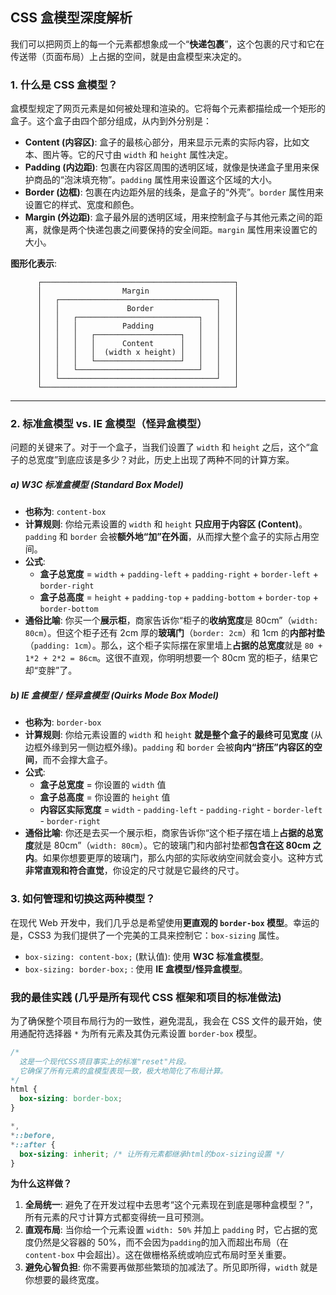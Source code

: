 ## CSS 盒模型深度解析

我们可以把网页上的每一个元素都想象成一个“**快递包裹**”，这个包裹的尺寸和它在传送带（页面布局）上占据的空间，就是由盒模型来决定的。

### 1. 什么是 CSS 盒模型？

盒模型规定了网页元素是如何被处理和渲染的。它将每个元素都描绘成一个矩形的盒子。这个盒子由四个部分组成，从内到外分别是：

- **Content (内容区)**: 盒子的最核心部分，用来显示元素的实际内容，比如文本、图片等。它的尺寸由 `width` 和 `height` 属性决定。
- **Padding (内边距)**: 包裹在内容区周围的透明区域，就像是快递盒子里用来保护商品的“泡沫填充物”。`padding` 属性用来设置这个区域的大小。
- **Border (边框)**: 包裹在内边距外层的线条，是盒子的“外壳”。`border` 属性用来设置它的样式、宽度和颜色。
- **Margin (外边距)**: 盒子最外层的透明区域，用来控制盒子与其他元素之间的距离，就像是两个快递包裹之间要保持的安全间距。`margin` 属性用来设置它的大小。

**图形化表示**:

```
      ┌───────────────────────────────────────────┐
      │                  Margin                   │
      │   ┌───────────────────────────────────┐   │
      │   │               Border              │   │
      │   │   ┌───────────────────────────┐   │   │
      │   │   │          Padding          │   │   │
      │   │   │   ┌───────────────────┐   │   │   │
      │   │   │   │      Content      │   │   │   │
      │   │   │   │  (width x height) │   │   │   │
      │   │   │   └───────────────────┘   │   │   │
      │   │   └───────────────────────────┘   │   │
      │   └───────────────────────────────────┘   │
      └───────────────────────────────────────────┘
```

---

### 2. 标准盒模型 vs. IE 盒模型（怪异盒模型）

问题的关键来了。对于一个盒子，当我们设置了 `width` 和 `height` 之后，这个“盒子的总宽度”到底应该是多少？对此，历史上出现了两种不同的计算方案。

##### a) W3C 标准盒模型 (Standard Box Model)

- **也称为**: `content-box`
- **计算规则**: 你给元素设置的 `width` 和 `height` **只应用于内容区 (Content)**。`padding` 和 `border` 会被**额外地“加”在外面**，从而撑大整个盒子的实际占用空间。
- **公式**:
  - **盒子总宽度** = `width` + `padding-left` + `padding-right` + `border-left` + `border-right`
  - **盒子总高度** = `height` + `padding-top` + `padding-bottom` + `border-top` + `border-bottom`
- **通俗比喻**:
  你买一个**展示柜**，商家告诉你“柜子的**收纳宽度**是 80cm”（`width: 80cm`）。但这个柜子还有 2cm 厚的**玻璃门**（`border: 2cm`）和 1cm 的**内部衬垫**（`padding: 1cm`）。那么，这个柜子实际摆在家里墙上**占据的总宽度**就是 `80 + 1*2 + 2*2 = 86cm`。这很不直观，你明明想要一个 80cm 宽的柜子，结果它却“变胖”了。

##### b) IE 盒模型 / 怪异盒模型 (Quirks Mode Box Model)

- **也称为**: `border-box`
- **计算规则**: 你给元素设置的 `width` 和 `height` **就是整个盒子的最终可见宽度** (从边框外缘到另一侧边框外缘)。`padding` 和 `border` 会被**向内“挤压”内容区的空间**，而不会撑大盒子。
- **公式**:
  - **盒子总宽度** = 你设置的 `width` 值
  - **盒子总高度** = 你设置的 `height` 值
  - **内容区实际宽度** = `width` - `padding-left` - `padding-right` - `border-left` - `border-right`
- **通俗比喻**:
  你还是去买一个展示柜，商家告诉你“这个柜子摆在墙上**占据的总宽度**就是 80cm”（`width: 80cm`）。它的玻璃门和内部衬垫都**包含在这 80cm 之内**。如果你想要更厚的玻璃门，那么内部的实际收纳空间就会变小。这种方式**非常直观和符合直觉**，你设定的尺寸就是它最终的尺寸。

### 3. 如何管理和切换这两种模型？

在现代 Web 开发中，我们几乎总是希望使用**更直观的 `border-box` 模型**。幸运的是，CSS3 为我们提供了一个完美的工具来控制它：`box-sizing` 属性。

- `box-sizing: content-box;` (默认值): 使用 **W3C 标准盒模型**。
- `box-sizing: border-box;` : 使用 **IE 盒模型/怪异盒模型**。

### 我的最佳实践 (几乎是所有现代 CSS 框架和项目的标准做法)

为了确保整个项目布局行为的一致性，避免混乱，我会在 CSS 文件的最开始，使用通配符选择器 `*` 为所有元素及其伪元素设置 `border-box` 模型。

```css
/*
  这是一个现代CSS项目事实上的标准"reset"片段。
  它确保了所有元素的盒模型表现一致，极大地简化了布局计算。
*/
html {
  box-sizing: border-box;
}

*,
*::before,
*::after {
  box-sizing: inherit; /* 让所有元素都继承html的box-sizing设置 */
}
```

**为什么这样做？**

1.  **全局统一**: 避免了在开发过程中去思考“这个元素现在到底是哪种盒模型？”，所有元素的尺寸计算方式都变得统一且可预测。
2.  **直观布局**: 当你给一个元素设置 `width: 50%` 并加上 `padding` 时，它占据的宽度仍然是父容器的 50%，而不会因为`padding`的加入而超出布局（在 `content-box` 中会超出）。这在做栅格系统或响应式布局时至关重要。
3.  **避免心智负担**: 你不需要再做那些繁琐的加减法了。所见即所得，`width` 就是你想要的最终宽度。
